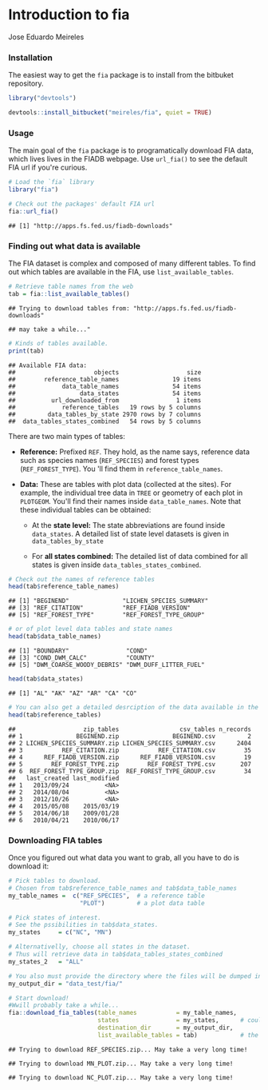 # Introduction to fia
Jose Eduardo Meireles  

### Installation
 
The easiest way to get the `fia` package is to install from the bitbuket repository.


```r
library("devtools")

devtools::install_bitbucket("meireles/fia", quiet = TRUE)
```

### Usage

The main goal of the `fia` package is to programatically download FIA data, which lives lives in the FIADB webpage. Use `url_fia()` to see the default FIA url if you're curious.


```r
# Load the `fia` library
library("fia")

# Check out the packages' default FIA url
fia::url_fia()
```

```
## [1] "http://apps.fs.fed.us/fiadb-downloads"
```

### Finding out what data is available

The FIA dataset is complex and composed of many different tables. To find out which tables are available in the FIA, use `list_available_tables`.


```r
# Retrieve table names from the web
tab = fia::list_available_tables()
```

```
## Trying to download tables from: "http://apps.fs.fed.us/fiadb-downloads"
```

```
## may take a while..."
```

```r
# Kinds of tables available.
print(tab)
```

```
## Available FIA data:
##                      objects                   size
##        reference_table_names               19 items
##             data_table_names               54 items
##                  data_states               54 items
##          url_downloaded_from                1 items
##             reference_tables   19 rows by 5 columns
##         data_tables_by_state 2970 rows by 7 columns
##  data_tables_states_combined   54 rows by 5 columns
```

There are two main types of tables:

+ **Reference:** Prefixed `REF`. They hold, as the name says, reference data such as species names (`REF_SPECIES`) and forest types (`REF_FOREST_TYPE`). You 'll find them in `reference_table_names`.

+ **Data:** These are tables with plot data (collected at the sites). For example, the individual tree data in `TREE` or geometry of each plot in `PLOTGEOM`. You'll find their names inside `data_table_names`. Note that these individual tables can be obtained:

    + At the **state level:** The state abbreviations are found inside `data_states`. A detailed list of state level datasets is given in `data_tables_by_state`
    
    + For **all states combined:** The detailed list of data combined for all states is given inside `data_tables_states_combined`. 



```r
# Check out the names of reference tables
head(tab$reference_table_names)
```

```
## [1] "BEGINEND"               "LICHEN_SPECIES_SUMMARY"
## [3] "REF_CITATION"           "REF_FIADB_VERSION"     
## [5] "REF_FOREST_TYPE"        "REF_FOREST_TYPE_GROUP"
```

```r
# or of plot level data tables and state names
head(tab$data_table_names)
```

```
## [1] "BOUNDARY"                "COND"                   
## [3] "COND_DWM_CALC"           "COUNTY"                 
## [5] "DWM_COARSE_WOODY_DEBRIS" "DWM_DUFF_LITTER_FUEL"
```

```r
head(tab$data_states)
```

```
## [1] "AL" "AK" "AZ" "AR" "CA" "CO"
```

```r
# You can also get a detailed desrciption of the data available in the FIA, e.g.
head(tab$reference_tables)
```

```
##                   zip_tables                 csv_tables n_records
## 1               BEGINEND.zip               BEGINEND.csv         2
## 2 LICHEN_SPECIES_SUMMARY.zip LICHEN_SPECIES_SUMMARY.csv      2404
## 3           REF_CITATION.zip           REF_CITATION.csv        35
## 4      REF_FIADB_VERSION.zip      REF_FIADB_VERSION.csv        19
## 5        REF_FOREST_TYPE.zip        REF_FOREST_TYPE.csv       207
## 6  REF_FOREST_TYPE_GROUP.zip  REF_FOREST_TYPE_GROUP.csv        34
##   last_created last_modified
## 1   2013/09/24          <NA>
## 2   2014/08/04          <NA>
## 3   2012/10/26          <NA>
## 4   2015/05/08    2015/03/19
## 5   2014/06/18    2009/01/28
## 6   2010/04/21    2010/06/17
```


### Downloading FIA tables

Once you figured out what data you want to grab, all you have to do is download it:


```r
# Pick tables to download.
# Chosen from tab$reference_table_names and tab$data_table_names
my_table_names =  c("REF_SPECIES",  # a reference table
                    "PLOT")         # a plot data table

# Pick states of interest.
# See the pssibilities in tab$data_states.
my_states     = c("NC", "MN")

# Alternativelly, choose all states in the dataset.
# Thus will retrieve data in tab$data_tables_states_combined
my_states_2   = "ALL"

# You also must provide the directory where the files will be dumped in.
my_output_dir = "data_test/fia/"

# Start download!
#Wwill probably take a while...
fia::download_fia_tables(table_names           = my_table_names,
                         states                = my_states,      # could have been `my_states_2`
                         destination_dir       = my_output_dir,
                         list_available_tables = tab)            # the object returned by `list_available_tables()`
```

```
## Trying to download REF_SPECIES.zip... May take a very long time!
```

```
## Trying to download MN_PLOT.zip... May take a very long time!
```

```
## Trying to download NC_PLOT.zip... May take a very long time!
```
